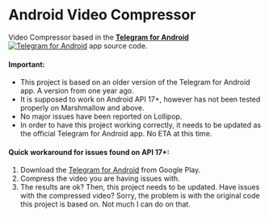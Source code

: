 # Android Video Compressor

Video Compressor based in the [**Telegram for Android**](https://github.com/DrKLO/Telegram) [![Telegram for Android](https://raw.githubusercontent.com/lalongooo/VideoCompressor/master/images/ic_launcher.png)](https://github.com/DrKLO/Telegram) app source code.

#### Important:

* This project is based on an older version of the Telegram for Android app. A version from one year ago.
* It is supposed to work on Android API 17+, however has not been tested properly on Marshmallow and above.
* No major issues have been reported on Lollipop.
* In order to have this project working correctly, it needs to be  updated as the official Telegram for Android app. No ETA at this time.

#### Quick workaround for issues found on API 17+:
1. Download the [Telegram for Android](https://play.google.com/store/apps/details?id=org.telegram.messenger) from Google Play.
2. Compress the video you are having issues with.
3. The results are ok? Then, this project needs to be updated. Have issues with the compressed video? Sorry, the problem is with the original code this project is based on. Not much I can do on that.
